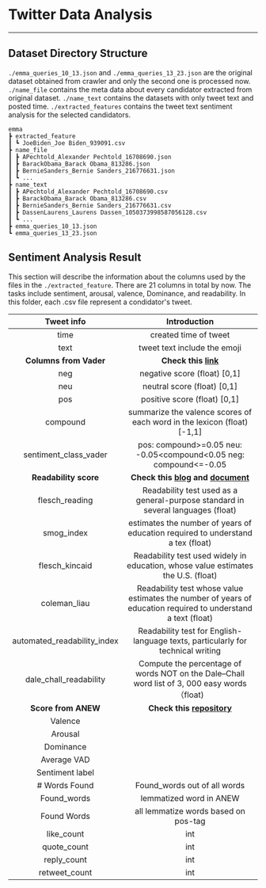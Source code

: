 # Twitter Data Analysis
---
## Dataset Directory Structure
`./emma_queries_10_13.json` and `./emma_queries_13_23.json` are the original dataset obtained from crawler and only the second one is processed now. `./name_file` contains the meta data about every candidator extracted from original dataset. `./name_text` contains the datasets with only tweet text and posted time. `./extracted_features` contains the tweet text sentiment analysis for the selected candidators. 
 ```
emma
 ┣ extracted_feature
 ┃ ┗ JoeBiden_Joe Biden_939091.csv
 ┣ name_file
 ┃ ┣ APechtold_Alexander Pechtold_16708690.json
 ┃ ┣ BarackObama_Barack Obama_813286.json
 ┃ ┣ BernieSanders_Bernie Sanders_216776631.json
 ┃ ┗ ...
 ┣ name_text
 ┃ ┣ APechtold_Alexander Pechtold_16708690.csv
 ┃ ┣ BarackObama_Barack Obama_813286.csv
 ┃ ┣ BernieSanders_Bernie Sanders_216776631.csv
 ┃ ┣ DassenLaurens_Laurens Dassen_1050373998587056128.csv
 ┃ ┗ ...
 ┣ emma_queries_10_13.json
 ┗ emma_queries_13_23.json
```
## Sentiment Analysis Result
This section will describe the information about the columns used by the files in the `./extracted_feature`. There are 21 columns in total by now. The tasks include sentiment, arousal, valence, Dominance, and readability. In this folder, each .csv file represent a condidator's tweet. 

|Tweet info|Introduction|
|:-:|:-:|
|time|created time of tweet|
|text|tweet text include the emoji|
|**Columns from Vader**|**Check this [link](https://github.com/cjhutto/vaderSentiment)**|
|neg|negative score (float) [0,1]|
|neu|neutral score (float) [0,1]|
|pos|positive score (float) [0,1]|
|compound|summarize the valence scores of each word in the lexicon (float) [-1,1]|
|sentiment_class_vader|pos: compound>=0.05 neu: -0.05<compound<0.05 neg: compound<=-0.05|
|**Readability score**|**Check this [blog](https://www.geeksforgeeks.org/readability-index-pythonnlp/) and [document](https://textacy.readthedocs.io/en/0.11.0/api_reference/text_stats.html#textacy.text_stats.readability.automated_readability_index)**|
|flesch_reading|Readability test used as a general-purpose standard in several languages (float)|
|smog_index|estimates the number of years of education required to understand a tex (float)|
|flesch_kincaid|Readability test used widely in education, whose value estimates the U.S. (float)|
|coleman_liau|Readability test whose value estimates the number of years of education required to understand a text (float)|
|automated_readability_index|Readability test for English-language texts, particularly for technical writing|
|dale_chall_readability|Compute the percentage of words NOT on the Dale–Chall word list of 3, 000 easy words （float)|
|**Score from ANEW**|**Check this [repository](https://github.com/bagustris/text-vad/tree/master)**|
|Valence||
|Arousal||
|Dominance||
|Average VAD||
|Sentiment label||
|# Words Found|Found_words out of all words|
|Found_words|lemmatized word in ANEW|
|Found Words|all lemmatize words based on pos-tag|
|like_count|int|
|quote_count|int|
|reply_count|int|
|retweet_count|int|

